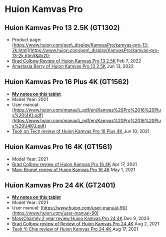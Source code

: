 # Huion Kamvas Pro

## Huion Kamvas Pro 13 2.5K (GT1302)

* Product page: [https://www.huion.com/pen\_display/KamvasPro/kamvas-pro-13-2k.html](https://www.huion.com/pen\_display/KamvasPro/kamvas-pro-13-2k.html)&#x20;
* [Brad Colbow Review of Huion Kamvas Pro 13 2.5K](https://youtu.be/8Zqmvccypuc) Feb 7, 2022
* [Anastasia Berry of Huion Kamvas Pro 13 2.5K](https://youtu.be/UXPdIF1cZp0) Jun 13, 2022

## Huion Kamvas Pro 16 Plus 4K (GT1562)

* [**My notes on this tablet**](7p-notes-huion-kamvas-pro-16-plus-4k-gt1562.md)
* Model Year: 2021
* User manual: [https://www.huion.com/manaul\_pdf/en/Kamvas%20Pro%2016%20Plus%20(4K).pdf](https://www.huion.com/manaul\_pdf/en/Kamvas%20Pro%2016%20Plus%20\(4K\).pdf)
* [Teoh on Tech review of Huion Kamvas Pro 16 Plus 4K ](https://www.youtube.com/watch?v=0sfbhhXoR8E)Jun 10, 2021

## Huion Kamvas Pro 16 4K (GT1561)

* Model Year: 2021
* [Brad Colbow review of Huion Kamvas Pro 16 4K](https://youtu.be/7P3RW0JxgPU) Apr 17, 2021&#x20;
* [Marc Brunet review of Huion Kamvas Pro 16 4K](https://youtu.be/KlBDEezxjiw) May 1, 2021

## Huion Kamvas Pro 24 4K (GT2401)

* [**My notes on this tablet**](../../../7p-notes/7p-notes-huion/7p-notes-huion-kamvas-pro-24-4k-gt2401.md)&#x20;
* Model Year: 2021
* User manual: [https://www.huion.com/user-manual-90](https://www.huion.com/user-manual-90) &#x20;
* [MossCharmly 2 year review Huion Kamvas Pro 24 4K](https://www.youtube.com/watch?v=XwD\_7x2S-7g) Dec 9, 2023
* [Brad Colbow review of Review of Huion Kamvas Pro 24 4K](https://www.youtube.com/watch?v=HvQxDrzgbOo) Aug 2, 2021
* [Teoh Yi Chie review of Huion Kamvas Pro 24 4K ](https://www.youtube.com/watch?v=r8k5qsgJXlM)Aug 17, 2021

